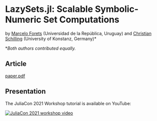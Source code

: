 # LazySets.jl: Scalable Symbolic-Numeric Set Computations

by [Marcelo Forets](https://github.com/mforets) (Universidad de la República, Uruguay) and
[Christian Schilling](https://github.com/schillic) (University of Konstanz, Germany)*

**Both authors contributed equally.*

## Article

[paper.pdf](https://github.com/JuliaReach/LazySets-JuliaCon21/blob/main/paper/paper.pdf)

## Presentation

The JuliaCon 2021 Workshop tutorial is available on YouTube:

[![JuliaCon 2021 workshop video](https://img.youtube.com/vi/P4I7pTvQ4nk/0.jpg)](https://youtu.be/P4I7pTvQ4nk)
